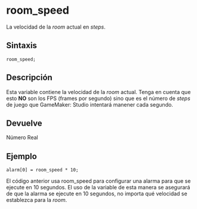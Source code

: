 # room_speed

La velocidad de la _room_ actual en _steps_.

## Sintaxis

  
```gml  
room_speed;  
```  

## Descripción

Esta variable contiene la velocidad de la _room_ actual. Tenga en cuenta que esto **NO** son los FPS (frames por segundo) sino que es el número de _steps_ de juego que GameMaker: Studio intentará manener cada segundo.

## Devuelve

Número Real

## Ejemplo

  
```gml  
alarm[0] = room_speed * 10;  
```  
El código anterior usa room_speed para configurar una alarma para que se ejecute en 10 segundos. El uso de la variable de esta manera se asegurará de que la alarma se ejecute en 10 segundos, no importa qué velocidad se establezca para la _room_.